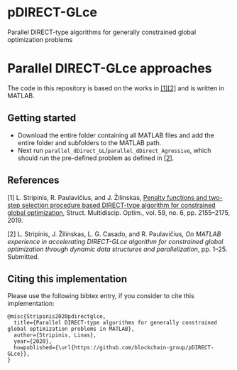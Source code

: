 # pDIRECT-GLce
Parallel DIRECT-type algorithms for generally constrained global optimization problems


# Parallel DIRECT-GLce approaches
The code in this repository is based on the works in [[1]](#1)[[2]](#2) and is written in MATLAB.

## Getting started

- Download the entire folder containing all MATLAB files and add the entire folder and subfolders to the MATLAB path. 
- Next run `parallel_dDirect_GL`/`parallel_dDirect_Agressive`, which should run the pre-defined problem as defined in [[2]](#2).

## References

[1] L. Stripinis, R. Paulavičius, and J. Žilinskas, [Penalty functions and two-step selection procedure based DIRECT-type algorithm for constrained global optimization](http://link.springer.com/10.1007/s00158-018-2181-2), Struct. Multidiscip. Optim., vol. 59, no. 6, pp. 2155–2175, 2019.
<a name="1">
</a>

[2] L. Stripinis, J. Žilinskas, L. G. Casado, and R. Paulavičius, *On MATLAB experience in accelerating DIRECT-GLce algorithm for constrained global optimization through dynamic data structures and parallelization*, pp. 1–25. Submitted.
<a name="2">
</a>

## Citing this implementation

Please use the following bibtex entry, if you consider to cite this implementation:

```
@misc{Stripinis2020pdirectglce,
  title={Parallel DIRECT-type algorithms for generally constrained global optimization problems in MATLAB},
  author={Stripinis, Linas},
  year={2020},
  howpublished={\url{https://github.com/blockchain-group/pDIRECT-GLce}},
}
```